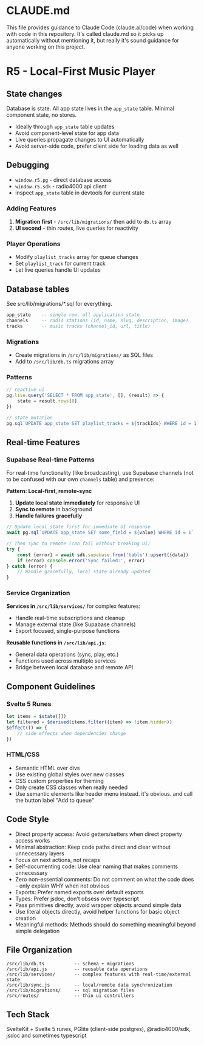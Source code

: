 # CLAUDE.md

This file provides guidance to Claude Code (claude.ai/code) when working with code in this repository.
It's called claude.md so it picks up automatically without mentioning it, but really it's sound guidance
for anyone working on this project.

# R5 - Local-First Music Player

## State changes

Database is state. All app state lives in the `app_state` table. Minimal component state, no stores.

- Ideally through `app_state` table updates
- Avoid component-level state for app data
- Live queries propagate changes to UI automatically
- Avoid server-side code, prefer client side for loading data as well

## Debugging

- `window.r5.pg` - direct database access
- `window.r5.sdk` - radio4000 api client
- inspect `app_state` table in devtools for current state

### Adding Features

1. **Migration first** - `/src/lib/migrations/` then add to `db.ts` array
2. **UI second** - thin routes, live queries for reactivity

### Player Operations

- Modify `playlist_tracks` array for queue changes
- Set `playlist_track` for current track
- Let live queries handle UI updates

## Database tables

See src/lib/migrations/\*.sql for everything.

```sql
app_state    -- single row, all application state
channels     -- radio stations (id, name, slug, description, image)
tracks       -- music tracks (channel_id, url, title)
```

### Migrations

- Create migrations in `/src/lib/migrations/` as SQL files
- Add to `/src/lib/db.ts` migrations array

### Patterns

```js
// reactive ui
pg.live.query('SELECT * FROM app_state', [], (result) => {
	state = result.rows[0]
})

// state mutation
pg.sql`UPDATE app_state SET playlist_tracks = ${trackIds} WHERE id = 1`
```

## Real-time Features

### Supabase Real-time Patterns

For real-time functionality (like broadcasting), use Supabase channels (not to be confused with our own `channels` table) and presence:

**Pattern: Local-first, remote-sync**

1. **Update local state immediately** for responsive UI
2. **Sync to remote** in background
3. **Handle failures gracefully**

```js
// Update local state first for immediate UI response
await pg.sql`UPDATE app_state SET some_field = ${value} WHERE id = 1`

// Then sync to remote (can fail without breaking UI)
try {
	const {error} = await sdk.supabase.from('table').upsert({data})
	if (error) console.error('Sync failed:', error)
} catch (error) {
	// Handle gracefully, local state already updated
}
```

### Service Organization

**Services in `/src/lib/services/`** for complex features:

- Handle real-time subscriptions and cleanup
- Manage external state (like Supabase channels)
- Export focused, single-purpose functions

**Reusable functions in `/src/lib/api.js`**:

- General data operations (sync, play, etc.)
- Functions used across multiple services
- Bridge between local database and remote API

## Component Guidelines

### Svelte 5 Runes

```js
let items = $state([])
let filtered = $derived(items.filter((item) => !item.hidden))
$effect(() => {
	// side effects when dependencies change
})
```

### HTML/CSS

- Semantic HTML over divs
- Use existing global styles over new classes
- CSS custom properties for theming
- Only create CSS classes when really needed
- Use semantic elements like header menu instead. it's obvious. and call the button label "Add to queue"

## Code Style

- Direct property access: Avoid getters/setters when direct property access works
- Minimal abstraction: Keep code paths direct and clear without unnecessary layers
- Focus on next actions, not recaps
- Self-documenting code: Use clear naming that makes comments unnecessary
- Zero non-essential comments: Do not comment on what the code does - only explain WHY when not obvious
- Exports: Prefer named exports over default exports
- Types: Prefer jsdoc, don't obsess over typescript
- Pass primitives directly, avoid wrapper objects around simple data
- Use literal objects directly, avoid helper functions for basic object creation
- Meaningful methods: Methods should do something meaningful beyond simple delegation

## File Organization

```
/src/lib/db.ts           -- schema + migrations
/src/lib/api.js          -- reusable data operations
/src/lib/services/       -- complex features with real-time/external state
/src/lib/sync.js         -- local/remote data synchronization
/src/lib/migrations/     -- sql migration files
/src/routes/             -- thin ui controllers
```

## Tech Stack

SvelteKit + Svelte 5 runes, PGlite (client-side postgres), @radio4000/sdk, jsdoc and sometimes typescript
